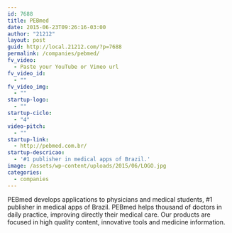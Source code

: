 ```yaml
---
id: 7688
title: PEBmed
date: 2015-06-23T09:26:16-03:00
author: "21212"
layout: post
guid: http://local.21212.com/?p=7688
permalink: /companies/pebmed/
fv_video:
  - Paste your YouTube or Vimeo url
fv_video_id:
  - ""
fv_video_img:
  - ""
startup-logo:
  - ""
startup-ciclo:
  - "4"
video-pitch:
  - ""
startup-link:
  - http://pebmed.com.br/
startup-descricao:
  - '#1 publisher in medical apps of Brazil.'
image: /assets/wp-content/uploads/2015/06/LOGO.jpg
categories:
  - companies
---
```

PEBmed develops applications to physicians and medical students, #1 publisher in medical apps of Brazil. PEBmed helps thousand of doctors in daily practice, improving directly their medical care. Our products are focused in high quality content, innovative tools and medicine information.